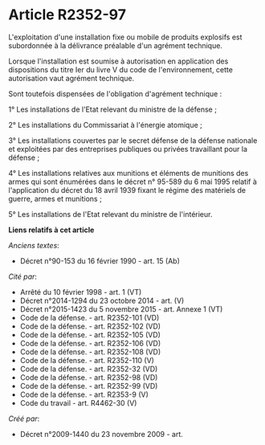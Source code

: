 # Article R2352-97

L'exploitation d'une installation fixe ou mobile de produits explosifs est subordonnée à la délivrance préalable d'un
agrément technique.

Lorsque l'installation est soumise à autorisation en application des dispositions du titre Ier du livre V du code de
l'environnement, cette autorisation vaut agrément technique.

Sont toutefois dispensées de l'obligation d'agrément technique :

1° Les installations de l'Etat relevant du ministre de la défense ;

2° Les installations du Commissariat à l'énergie atomique ;

3° Les installations couvertes par le secret défense de la défense nationale et exploitées par des entreprises publiques ou
privées travaillant pour la défense ;

4° Les installations relatives aux munitions et éléments de munitions des armes qui sont énumérées dans le décret n° 95-589
du 6 mai 1995 relatif à l'application du décret du 18 avril 1939 fixant le régime des matériels de guerre, armes et
munitions ;

5° Les installations de l'Etat relevant du ministre de l'intérieur.

**Liens relatifs à cet article**

_Anciens textes_:

  - Décret n°90-153 du 16 février 1990 - art. 15 (Ab)

_Cité par_:

  - Arrêté du 10 février 1998 - art. 1 (VT)
  - Décret n°2014-1294 du 23 octobre 2014 - art. (V)
  - Décret n°2015-1423 du 5 novembre 2015 - art. Annexe 1 (VT)
  - Code de la défense. - art. R2352-101 (VD)
  - Code de la défense. - art. R2352-102 (VD)
  - Code de la défense. - art. R2352-105 (VD)
  - Code de la défense. - art. R2352-106 (VD)
  - Code de la défense. - art. R2352-108 (VD)
  - Code de la défense. - art. R2352-110 (V)
  - Code de la défense. - art. R2352-32 (VD)
  - Code de la défense. - art. R2352-98 (VD)
  - Code de la défense. - art. R2352-99 (VD)
  - Code de la défense. - art. R2353-9 (V)
  - Code du travail - art. R4462-30 (V)

_Créé par_:

  - Décret n°2009-1440 du 23 novembre 2009 - art.
